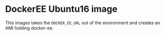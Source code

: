 # DockerEE Ubuntu16 image  

This images takes the `DOCKER_EE_URL` out of the environment and creates an AMI holding docker-ee.
